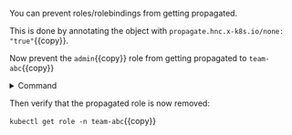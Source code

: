 

You can prevent roles/rolebindings from getting propagated.

This is done by annotating the object with `propagate.hnc.x-k8s.io/none: "true"`{{copy}}.

Now prevent the `admin`{{copy}} role from getting propagated to `team-abc`{{copy}}

<details>
  <summary>Command</summary>

  `kubectl annotate role -n company admin propagate.hnc.x-k8s.io/none="true"`{{copy}}

</details>

Then verify that the propagated role is now removed:

`kubectl get role -n team-abc`{{copy}}